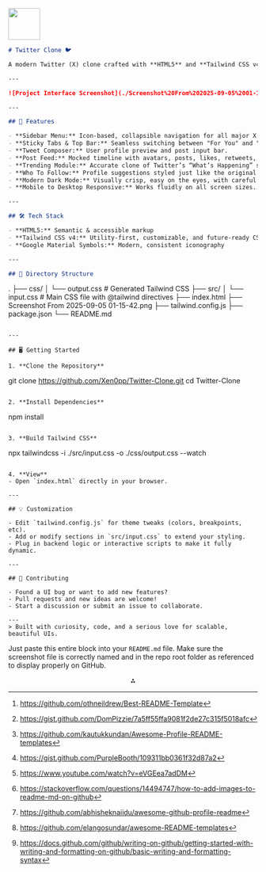 <img src="https://r2cdn.perplexity.ai/pplx-full-logo-primary-dark%402x.png" style="height:64px;margin-right:32px"/>

```markdown
# Twitter Clone 🐦

A modern Twitter (X) clone crafted with **HTML5** and **Tailwind CSS v4** — delivering a responsive, clean, and familiar experience inspired by the real platform. Designed to showcase elegant layouts, practical utility CSS, and solid front-end structure.

---

![Project Interface Screenshot](./Screenshot%20From%202025-09-05%2001-15-42.png)

---

## 🚀 Features

- **Sidebar Menu:** Icon-based, collapsible navigation for all major X features.
- **Sticky Tabs & Top Bar:** Seamless switching between "For You" and "Following".
- **Tweet Composer:** User profile preview and post input bar.
- **Post Feed:** Mocked timeline with avatars, posts, likes, retweets, replies, and image attachments.
- **Trending Module:** Accurate clone of Twitter’s “What’s Happening” sidebar.
- **Who To Follow:** Profile suggestions styled just like the original UI.
- **Modern Dark Mode:** Visually crisp, easy on the eyes, with careful accenting.
- **Mobile to Desktop Responsive:** Works fluidly on all screen sizes.

---

## 🛠 Tech Stack

- **HTML5:** Semantic & accessible markup
- **Tailwind CSS v4:** Utility-first, customizable, and future-ready CSS
- **Google Material Symbols:** Modern, consistent iconography

---

## 📁 Directory Structure

```

.
├── css/
│   └── output.css                   \# Generated Tailwind CSS
├── src/
│   └── input.css                    \# Main CSS file with @tailwind directives
├── index.html
├── Screenshot From 2025-09-05 01-15-42.png
├── tailwind.config.js
├── package.json
└── README.md

```

---

## 🖥️ Getting Started

1. **Clone the Repository**
```

git clone https://github.com/Xen0pp/Twitter-Clone.git
cd Twitter-Clone

```

2. **Install Dependencies**
```

npm install

```

3. **Build Tailwind CSS**
```

npx tailwindcss -i ./src/input.css -o ./css/output.css --watch

```

4. **View**
- Open `index.html` directly in your browser.

---

## 💡 Customization

- Edit `tailwind.config.js` for theme tweaks (colors, breakpoints, etc).
- Add or modify sections in `src/input.css` to extend your styling.
- Plug in backend logic or interactive scripts to make it fully dynamic.

---

## 🤝 Contributing

- Found a UI bug or want to add new features?
- Pull requests and new ideas are welcome!
- Start a discussion or submit an issue to collaborate.

---
> Built with curiosity, code, and a serious love for scalable, beautiful UIs.
```

Just paste this entire block into your `README.md` file. Make sure the screenshot file is correctly named and in the repo root folder as referenced to display properly on GitHub.
<span style="display:none">[^1][^2][^3][^4][^5][^6][^7][^8][^9]</span>

<div style="text-align: center">⁂</div>

[^1]: https://github.com/othneildrew/Best-README-Template

[^2]: https://gist.github.com/DomPizzie/7a5ff55ffa9081f2de27c315f5018afc

[^3]: https://github.com/kautukkundan/Awesome-Profile-README-templates

[^4]: https://gist.github.com/PurpleBooth/109311bb0361f32d87a2

[^5]: https://www.youtube.com/watch?v=eVGEea7adDM

[^6]: https://stackoverflow.com/questions/14494747/how-to-add-images-to-readme-md-on-github

[^7]: https://github.com/abhisheknaiidu/awesome-github-profile-readme

[^8]: https://github.com/elangosundar/awesome-README-templates

[^9]: https://docs.github.com/github/writing-on-github/getting-started-with-writing-and-formatting-on-github/basic-writing-and-formatting-syntax
